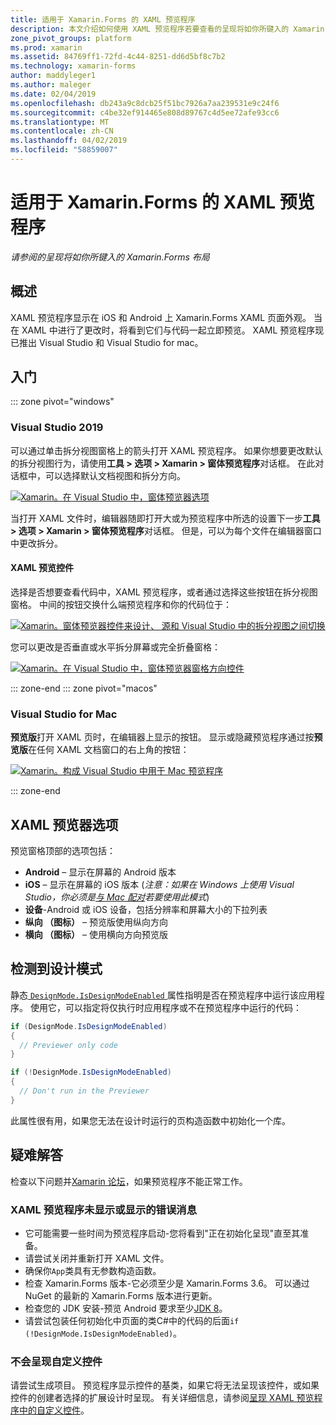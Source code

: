 ```yaml
---
title: 适用于 Xamarin.Forms 的 XAML 预览程序
description: 本文介绍如何使用 XAML 预览程序若要查看的呈现将如你所键入的 Xamarin.Forms 布局。 XAML 预览程序现已推出 Visual Studio 2019 和 Visual Studio 2019 for mac。
zone_pivot_groups: platform
ms.prod: xamarin
ms.assetid: 84769ff1-72fd-4c44-8251-dd6d5bf8c7b2
ms.technology: xamarin-forms
author: maddyleger1
ms.author: maleger
ms.date: 02/04/2019
ms.openlocfilehash: db243a9c8dcb25f51bc7926a7aa239531e9c24f6
ms.sourcegitcommit: c4be32ef914465e808d89767c4d5ee72afe93cc6
ms.translationtype: MT
ms.contentlocale: zh-CN
ms.lasthandoff: 04/02/2019
ms.locfileid: "58859007"
---
```

# <a name="xaml-previewer-for-xamarinforms"></a>适用于 Xamarin.Forms 的 XAML 预览程序

_请参阅的呈现将如你所键入的 Xamarin.Forms 布局_

## <a name="overview"></a>概述

XAML 预览程序显示在 iOS 和 Android 上 Xamarin.Forms XAML 页面外观。 当在 XAML 中进行了更改时，将看到它们与代码一起立即预览。 XAML 预览程序现已推出 Visual Studio 和 Visual Studio for mac。

## <a name="getting-started"></a>入门

::: zone pivot="windows"

### <a name="visual-studio-2019"></a>Visual Studio 2019

可以通过单击拆分视图窗格上的箭头打开 XAML 预览程序。 如果你想要更改默认的拆分视图行为，请使用**工具 > 选项 > Xamarin > 窗体预览程序**对话框。 在此对话框中，可以选择默认文档视图和拆分方向。

[![Xamarin。在 Visual Studio 中，窗体预览器选项](xaml-previewer-images/xamlp-options-vs-sm.png "选项在 Visual Studio 中的 Xamarin.Forms 预览程序")](xaml-previewer-images/xamlp-options-vs-lg.png#lightbox)

当打开 XAML 文件时，编辑器随即打开大或为预览程序中所选的设置下一步**工具 > 选项 > Xamarin > 窗体预览程序**对话框。 但是，可以为每个文件在编辑器窗口中更改拆分。

#### <a name="xaml-preview-controls"></a>XAML 预览控件

选择是否想要查看代码中，XAML 预览程序，或者通过选择这些按钮在拆分视图窗格。 中间的按钮交换什么端预览程序和你的代码位于：

[![Xamarin。窗体预览器控件来设计、 源和 Visual Studio 中的拆分视图之间切换](xaml-previewer-images/xamlp-controls-splitview-vs-sm.png "Xamarin.Forms 预览程序控制来设计、 源和 Visual Studio 中的拆分视图之间切换")](xaml-previewer-images/xamlp-controls-splitview-vs-lg.png#lightbox)

您可以更改是否垂直或水平拆分屏幕或完全折叠窗格：

[![Xamarin。在 Visual Studio 中，窗体预览器窗格方向控件](xaml-previewer-images/xamlp-controls-orientation-vs-sm.png "Visual Studio 中的 Xamarin.Forms 预览程序窗格方向控件")](xaml-previewer-images/xamlp-controls-orientation-vs-lg.png#lightbox)

::: zone-end
::: zone pivot="macos"

### <a name="visual-studio-for-mac"></a>Visual Studio for Mac

**预览版**打开 XAML 页时，在编辑器上显示的按钮。 显示或隐藏预览程序通过按**预览版**在任何 XAML 文档窗口的右上角的按钮：

[![Xamarin。构成 Visual Studio 中用于 Mac 预览程序](xaml-previewer-images/xamlp-list-sml.png "Visual Studio for Mac 中的 Xamarin.Forms 预览程序")](xaml-previewer-images/xamlp-list.png#lightbox)

::: zone-end

## <a name="xaml-previewer-options"></a>XAML 预览器选项

预览窗格顶部的选项包括：

* **Android** – 显示在屏幕的 Android 版本
* **iOS** – 显示在屏幕的 iOS 版本 (*注意：如果在 Windows 上使用 Visual Studio，你必须是[与 Mac 配对](~/ios/get-started/installation/windows/connecting-to-mac/index.md)若要使用此模式*)
* **设备**-Android 或 iOS 设备，包括分辨率和屏幕大小的下拉列表
* **纵向 （图标）** – 预览版使用纵向方向
* **横向 （图标）** – 使用横向方向预览版

## <a name="detect-design-mode"></a>检测到设计模式

静态[ `DesignMode.IsDesignModeEnabled` ](xref:Xamarin.Forms.DesignMode.IsDesignModeEnabled)属性指明是否在预览程序中运行该应用程序。 使用它，可以指定将仅执行时应用程序或不在预览程序中运行的代码：

```csharp
if (DesignMode.IsDesignModeEnabled)
{
  // Previewer only code  
}

if (!DesignMode.IsDesignModeEnabled)
{
  // Don't run in the Previewer  
}
```

此属性很有用，如果您无法在设计时运行的页构造函数中初始化一个库。

## <a name="troubleshooting"></a>疑难解答

检查以下问题并[Xamarin 论坛](https://forums.xamarin.com/categories/xamarin-forms)，如果预览程序不能正常工作。

### <a name="xaml-previewer-isnt-showing-or-shows-an-error"></a>XAML 预览程序未显示或显示的错误消息

* 它可能需要一些时间为预览程序启动-您将看到"正在初始化呈现"直至其准备。
* 请尝试关闭并重新打开 XAML 文件。
* 确保你`App`类具有无参数构造函数。
* 检查 Xamarin.Forms 版本-它必须至少是 Xamarin.Forms 3.6。 可以通过 NuGet 的最新的 Xamarin.Forms 版本进行更新。
* 检查您的 JDK 安装-预览 Android 要求至少[JDK 8](https://www.oracle.com/technetwork/java/javase/downloads/index.html)。
* 请尝试包装任何初始化中页面的类C#中的代码的后面`if (!DesignMode.IsDesignModeEnabled)`。

### <a name="custom-controls-arent-rendering"></a>不会呈现自定义控件

请尝试生成项目。 预览程序显示控件的基类，如果它将无法呈现该控件，或如果控件的创建者选择的扩展设计时呈现。 有关详细信息，请参阅[呈现 XAML 预览程序中的自定义控件](render-custom-controls.md)。
